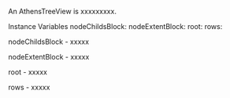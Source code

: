 An AthensTreeView is xxxxxxxxx.Instance Variables	nodeChildsBlock:		<Object>	nodeExtentBlock:		<Object>	root:		<Object>	rows:		<Object>nodeChildsBlock	- xxxxxnodeExtentBlock	- xxxxxroot	- xxxxxrows	- xxxxx